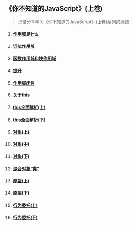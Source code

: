 ## 《你不知道的JavaScript》(上卷)

> 记录分享学习《你不知道的JavaScript》(上卷)系列的感悟

1. #### [作用域是什么](https://jayconscious.github.io/blog/book/dontknowjs/scope&closure/scope.html)
2. #### [词法作用域](https://jayconscious.github.io/blog/book/dontknowjs/scope&closure/lexingscope.html)
3. #### [函数作用域和块作用域](https://jayconscious.github.io/blog/book/dontknowjs/scope&closure/fnblockscope.html)
4. #### [提升](https://jayconscious.github.io/blog/book/dontknowjs/scope&closure/hoisting.html)
5. #### [作用域闭包](https://jayconscious.github.io/blog/book/dontknowjs/scope&closure/scopeclosure.html)

6. #### [关于this](https://jayconscious.github.io/blog/book/dontknowjs/sthis&objectproto/aboutthis.html)
7. #### [this全面解析(上)](https://jayconscious.github.io/blog/book/dontknowjs/sthis&objectproto/analysisthis1.html)
8. #### [this全面解析(下)](https://jayconscious.github.io/blog/book/dontknowjs/sthis&objectproto/analysisthis2.html)
9. #### [对象(上)](https://jayconscious.github.io/blog/book/dontknowjs/sthis&objectproto/object1.html)
10. #### [对象(中)](https://jayconscious.github.io/blog/book/dontknowjs/sthis&objectproto/object2.html)
11. #### [对象(下)](https://jayconscious.github.io/blog/book/dontknowjs/sthis&objectproto/object3.html)

12. #### [混合对象“类”](https://jayconscious.github.io/blog/book/dontknowjs/sthis&objectproto/mixedobjects.html)
13. #### [原型(上)](https://jayconscious.github.io/blog/book/dontknowjs/sthis&objectproto/prototype1.html)
14. #### [原型(下)](https://jayconscious.github.io/blog/book/dontknowjs/sthis&objectproto/prototype2.html)

15. #### [行为委托(上)](https://jayconscious.github.io/blog/book/dontknowjs/sthis&objectproto/actiontrust1.html)
16. #### [行为委托(下)](https://jayconscious.github.io/blog/book/dontknowjs/sthis&objectproto/actiontrust2.html)



